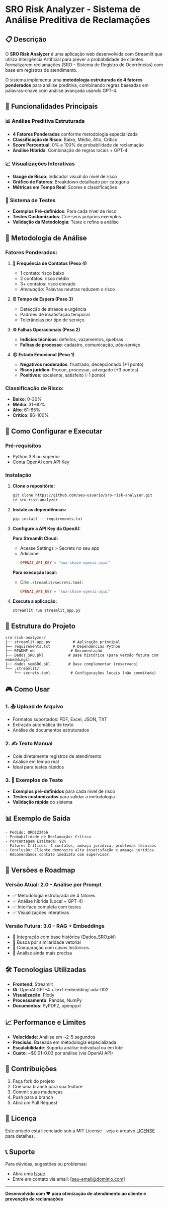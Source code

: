 # SRO Risk Analyzer - Sistema de Análise Preditiva de Reclamações

## 📋 Descrição

O **SRO Risk Analyzer** é uma aplicação web desenvolvida com Streamlit que utiliza Inteligência Artificial para prever a probabilidade de clientes formalizarem reclamações (SRO - Sistema de Registro de Ocorrências) com base em registros de atendimento.

O sistema implementa uma **metodologia estruturada de 4 fatores ponderados** para análise preditiva, combinando regras baseadas em palavras-chave com análise avançada usando GPT-4.

## 🎯 Funcionalidades Principais

### 📊 **Análise Preditiva Estruturada**
- **4 Fatores Ponderados** conforme metodologia especializada
- **Classificação de Risco**: Baixo, Médio, Alto, Crítico
- **Score Percentual**: 0% a 100% de probabilidade de reclamação
- **Análise Híbrida**: Combinação de regras locais + GPT-4

### 📈 **Visualizações Interativas**
- **Gauge de Risco**: Indicador visual do nível de risco
- **Gráfico de Fatores**: Breakdown detalhado por categoria
- **Métricas em Tempo Real**: Scores e classificações

### 🧪 **Sistema de Testes**
- **Exemplos Pré-definidos**: Para cada nível de risco
- **Testes Customizados**: Crie seus próprios exemplos
- **Validação da Metodologia**: Teste e refine a análise

## 🔬 Metodologia de Análise

### **Fatores Ponderados:**

1. **🔢 Frequência de Contatos (Peso 4)**
   - 1 contato: risco baixo
   - 2 contatos: risco médio
   - 3+ contatos: risco elevado
   - *Atenuação*: Palavras neutras reduzem o risco

2. **⏰ Tempo de Espera (Peso 3)**
   - Detecção de atrasos e urgência
   - Padrões de insatisfação temporal
   - Tolerâncias por tipo de serviço

3. **⚙️ Falhas Operacionais (Peso 2)**
   - **Indícios técnicos**: defeitos, vazamentos, quebras
   - **Falhas de processo**: cadastro, comunicação, pós-serviço

4. **😠 Estado Emocional (Peso 1)**
   - **Negativos moderados**: frustrado, decepcionado (+1 ponto)
   - **Risco jurídico**: Procon, processar, advogado (+3 pontos)
   - **Positivos**: excelente, satisfeito (-1 ponto)

### **Classificação de Risco:**
- **Baixo**: 0-30%
- **Médio**: 31-60%
- **Alto**: 61-85%
- **Crítico**: 86-100%

## 🚀 Como Configurar e Executar

### **Pré-requisitos**
- Python 3.8 ou superior
- Conta OpenAI com API Key

### **Instalação**

1. **Clone o repositório:**
   ```bash
   git clone https://github.com/seu-usuario/sro-risk-analyzer.git
   cd sro-risk-analyzer
   ```

2. **Instale as dependências:**
   ```bash
   pip install -r requirements.txt
   ```

3. **Configure a API Key da OpenAI:**

   **Para Streamlit Cloud:**
   - Acesse Settings > Secrets no seu app
   - Adicione:
     ```toml
     OPENAI_API_KEY = "sua-chave-openai-aqui"
     ```

   **Para execução local:**
   - Crie `.streamlit/secrets.toml`:
     ```toml
     OPENAI_API_KEY = "sua-chave-openai-aqui"
     ```

4. **Execute a aplicação:**
   ```bash
   streamlit run streamlit_app.py
   ```

## 📁 Estrutura do Projeto

```
sro-risk-analyzer/
├── streamlit_app.py          # Aplicação principal
├── requirements.txt          # Dependências Python
├── README.md                # Documentação
├── Dados_SRO.pkl           # Base histórica (para versão futura com embeddings)
├── dados_semSRO.pkl        # Base complementar (reservado)
└── .streamlit/
    └── secrets.toml         # Configurações locais (não commitado)
```

## 🎮 Como Usar

### **1. 📤 Upload de Arquivo**
- Formatos suportados: PDF, Excel, JSON, TXT
- Extração automática de texto
- Análise de documentos estruturados

### **2. ✍️ Texto Manual**
- Cole diretamente registros de atendimento
- Análise em tempo real
- Ideal para testes rápidos

### **3. 🧪 Exemplos de Teste**
- **Exemplos pré-definidos** para cada nível de risco
- **Testes customizados** para validar a metodologia
- **Validação rápida** do sistema

## 📊 Exemplo de Saída

```
- Pedido: ORD123456
- Probabilidade de Reclamação: Crítica
- Porcentagem Estimada: 92%
- Fatores Críticos: 4 contatos, ameaça jurídica, problemas técnicos
- Conclusão: Cliente demonstra alta insatisfação e ameaça jurídica. 
  Recomendamos contato imediato com supervisor.
```

## 🔮 Versões e Roadmap

### **Versão Atual: 2.0 - Análise por Prompt**
- ✅ Metodologia estruturada de 4 fatores
- ✅ Análise híbrida (Local + GPT-4)
- ✅ Interface completa com testes
- ✅ Visualizações interativas

### **Versão Futura: 3.0 - RAG + Embeddings**
- 🔄 Integração com base histórica (Dados_SRO.pkl)
- 🔄 Busca por similaridade vetorial
- 🔄 Comparação com casos históricos
- 🔄 Análise ainda mais precisa

## 🛠️ Tecnologias Utilizadas

- **Frontend**: Streamlit
- **IA**: OpenAI GPT-4 + text-embedding-ada-002
- **Visualização**: Plotly
- **Processamento**: Pandas, NumPy
- **Documentos**: PyPDF2, openpyxl

## 📈 Performance e Limites

- **Velocidade**: Análise em ~2-5 segundos
- **Precisão**: Baseada em metodologia especializada
- **Escalabilidade**: Suporta análise individual ou em lote
- **Custo**: ~$0.01-0.03 por análise (via OpenAI API)

## 🤝 Contribuições

1. Faça fork do projeto
2. Crie uma branch para sua feature
3. Commit suas mudanças
4. Push para a branch
5. Abra um Pull Request

## 📄 Licença

Este projeto está licenciado sob a MIT License - veja o arquivo [LICENSE](LICENSE) para detalhes.

## 📞 Suporte

Para dúvidas, sugestões ou problemas:
- Abra uma [Issue](https://github.com/seu-usuario/sro-risk-analyzer/issues)
- Entre em contato via email: [seu-email@dominio.com]

---

**Desenvolvido com ❤️ para otimização de atendimento ao cliente e prevenção de reclamações**
